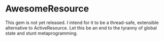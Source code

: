 # AwesomeResource

This gem is not yet released. I intend for it to be a thread-safe, extensible alternative to ActiveResource. Let this be an end to the tyranny of global state and stunt metaprogramming.

